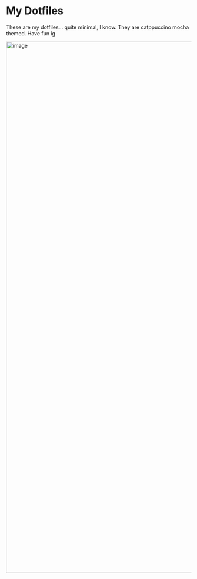 # My Dotfiles
These are my dotfiles... quite minimal, I know. They are catppuccino mocha themed. Have fun ig

<img width="2558" height="1441" alt="image" src="https://github.com/user-attachments/assets/edf8b2aa-c9e3-42b1-92bd-ded344378246" />

